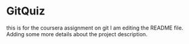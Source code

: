 # GitQuiz
this is for the coursera assignment on git
I am editing the README file. Adding some more details about the project description.
